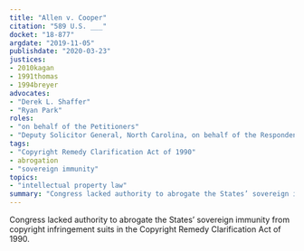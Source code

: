 ```yaml
---
title: "Allen v. Cooper"
citation: "589 U.S. ___"
docket: "18-877"
argdate: "2019-11-05"
publishdate: "2020-03-23"
justices:
- 2010kagan
- 1991thomas
- 1994breyer
advocates:
- "Derek L. Shaffer"
- "Ryan Park"
roles:
- "on behalf of the Petitioners"
- "Deputy Solicitor General, North Carolina, on behalf of the Respondents"
tags:
- "Copyright Remedy Clarification Act of 1990"
- abrogation
- "sovereign immunity"
topics:
- "intellectual property law"
summary: "Congress lacked authority to abrogate the States’ sovereign immunity from copyright infringement suits in the Copyright Remedy Clarification Act of 1990."
---
```

Congress lacked authority to abrogate the States’ sovereign immunity from copyright infringement suits in the Copyright Remedy Clarification Act of 1990.